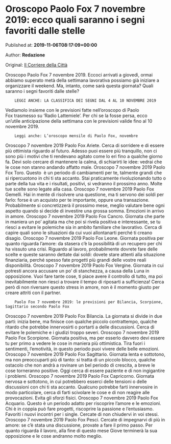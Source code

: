 
# Oroscopo Paolo Fox 7 novembre 2019: ecco quali saranno i segni favoriti dalle stelle

Published at: **2019-11-06T08:17:09+00:00**

Author: **Redazione**

Original: [Il Corriere della Città](https://www.ilcorrieredellacitta.com/news/oroscopo-paolo-fox-7-novembre-2019-ecco-quali-saranno-i-segni-favoriti-dalle-stelle.html)

Oroscopo Paolo Fox 7 novembre 2019. Eccoci arrivati a giovedì, ormai abbiamo superato metà della settimana lavorativa possiamo già iniziare a organizzare il weekend. Ma, intanto, come sarà questa giornata? Quali saranno i segni favoriti dalle stelle?

        LEGGI ANCHE: LA CLASSIFICA DEI SEGNI DAL 4 AL 10 NOVEMBRE 2019
      
Vediamolo insieme con le previsioni fatte nell’oroscopo di Paolo Fox trasmesso su ‘Radio Lattemiele’. Per chi se la fosse persa, ecco un’utile anticipazione della settimana con le previsioni valide fino al 10 novembre 2019.

        Leggi anche: L’oroscopo mensile di Paolo Fox, novembre
      
Oroscopo 7 novembre 2019 Paolo Fox Ariete. Cerca di sorridere e di essere più ottimista riguardo al futuro. Adesso puoi essere più tranquillo, non ci sono più i motivi che ti rendevano agitato come lo eri fino a qualche giorno fa. Devi solo cercare di mantenere la calma, di schiarirti le idee: vedrai che le cose non stanno andando affatto male.
Oroscopo 7 novembre 2019 Paolo Fox Toro. Questo  è un periodo di cambiamenti per te, talmente grandi che si ripercuotono in chi ti sta accanto. Stai praticamente rivoluzionando tutto o parte della tua vita e i risultati, positivi, si vedranno il prossimo anno. Molte tue scelte sono legate alla casa.
Oroscopo 7 novembre 2019 Paolo Fox Gemelli. Hai in mente di risolvere una questione, ma ti servono dei soldi per farlo: forse è un acquisto per te importante, oppure una transazione. Probabilmente si concretizzerà il prossimo mese, meglio valutare bene ogni aspetto quando si decide di investire una grossa somma. Emozioni in arrivo in amore.
Oroscopo 7 novembre 2019 Paolo Fox Cancro. Giornata che parte in maniera un po’ agitata ma che poi si rivela positiva e interessante, se tu riesci a evitare le polemiche sia in ambito familiare che lavorativo. Cerca di capire quali sono le situazioni da cui vuoi allontanarti perché ti creano disagio.
Oroscopo 7 novembre 2019 Paolo Fox Leone. Giornata positiva per quanto riguarda l’amore: da stasera c’è la possibilità di un recupero per chi ha vissuto una crisi. Riguardo al lavoro, probabilmente dovrete fare delle scelte e queste saranno dettate dai soldi: dovete stare attenti alla situazione finanziaria, perché spesso fate progetti più grandi delle vostre reali disponibilità.
Oroscopo 7 novembre 2019 Paolo Fox Vergine. Giornata in cui potresti ancora accusare un po’ di stanchezza, a causa della Luna in opposizione. Vuoi fare tante cose, ti piace avere il controllo di tutto, ma poi inevitabilmente non riesci a trovare il tempo di riposarti a sufficienza! Cerca però di non riversare questo stress in amore, non è il momento giusto per creare attriti con il partner.

        Paolo Fox 7 novembre 2019: le previsioni per Bilancia, Scorpione, Sagittario secondo Paolo Fox
      
Oroscopo 7 novembre 2019 Paolo Fox Bilancia. La giornata si divide in due parti: inizia bene, ma finisce con qualche piccolo contrattempo, qualche ritardo che potrebbe innervosirti o portarti a delle discussioni. Cerca di evitare le polemiche e i giudizi troppo severi.
Oroscopo 7 novembre 2019 Paolo Fox Scorpione. Giornata positiva, ma per esserlo davvero devi essere tu per primo a vedere le cose in maniera più ottimistica. Tira fuori i sentimenti, l’emotività, in questo periodo puoi vivere delle belle emozioni.
Oroscopo 7 novembre 2019 Paolo Fox Sagittario. Giornata lenta e sottotono, ma non preoccuparti più di tanto: si tratta di un piccolo blocco, qualche ostacolo che non andrà a rovinare un bel periodo di crescita, a breve le cose torneranno positive. Oggi cerca di essere paziente e di non ingigantire i problemi.
Oroscopo 7 novembre 2019 Paolo Fox Capricorno. Giornata nervosa e sottotono, in cui potrebbero esserci delle tensioni o delle discussioni con chi ti sta accanto. Qualcuno potrebbe farti innervosire in modo particolare, cerca di farti scivolare le cose e di non reagire alle provocazioni. Evita gli sforzi fisici.
Oroscopo 7 novembre 2019 Paolo Fox Acquario. Questo è un periodo adatto per riscoprire l’amore e le emozioni. Chi è in coppia può fare progetti, riscoprire la passione e l’entusiasmo. Favoriti i nuovi incontri per i single. Cercate di non chiudervi in voi stessi.
Oroscopo 7 novembre 2019 Paolo Fox Pesci. Cercate di impegnarvi di più in amore: se c’è stata una discussione, provate a fare il primo passo. Per quanto riguarda il lavoro, alla fine di questo mese Giove terminerà la sua opposizione e le cose andranno molto meglio. 
 
